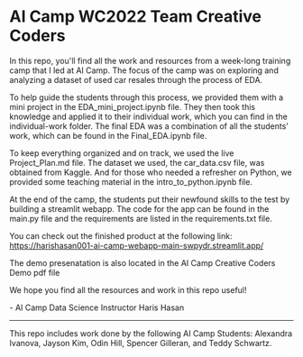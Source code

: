 # AI Camp WC2022 Team Creative Coders

In this repo, you'll find all the work and resources from a week-long training camp that I led at AI Camp. The focus of the camp was on exploring and analyzing a dataset of used car resales through the process of EDA.

To help guide the students through this process, we provided them with a mini project in the EDA_mini_project.ipynb file. They then took this knowledge and applied it to their individual work, which you can find in the individual-work folder. The final EDA was a combination of all the students' work, which can be found in the Final_EDA.ipynb file.

To keep everything organized and on track, we used the live Project_Plan.md file. The dataset we used, the car_data.csv file, was obtained from Kaggle. And for those who needed a refresher on Python, we provided some teaching material in the intro_to_python.ipynb file.

At the end of the camp, the students put their newfound skills to the test by building a streamlit webapp. The code for the app can be found in the main.py file and the requirements are listed in the requirements.txt file. 

You can check out the finished product at the following link: https://harishasan001-ai-camp-webapp-main-swpydr.streamlit.app/

The demo presenatation is also located in the AI Camp Creative Coders Demo pdf file

We hope you find all the resources and work in this repo useful!

\- AI Camp Data Science Instructor Haris Hasan

--------
This repo includes work done by the following AI Camp Students: Alexandra Ivanova, Jayson Kim, Odin Hill, Spencer Gilleran, and Teddy Schwartz.
